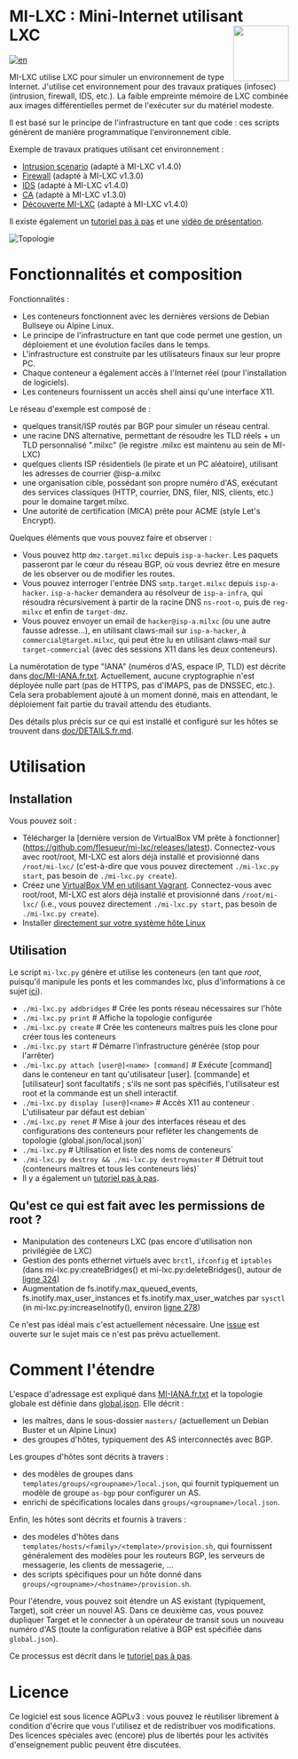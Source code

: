 # MI-LXC : Mini-Internet utilisant LXC&nbsp;&nbsp;&nbsp;&nbsp;&nbsp;&nbsp;&nbsp;&nbsp;&nbsp;&nbsp;&nbsp;&nbsp; <img src="https://github.com/flesueur/mi-lxc/blob/master/doc/logo.png" width="100" style="float: right;">

[![en](https://img.shields.io/badge/lang-en-informational)](https://github.com/flesueur/mi-lxc#readme)

MI-LXC utilise LXC pour simuler un environnement de type Internet. J'utilise cet environnement pour des travaux pratiques (infosec) (intrusion, firewall, IDS, etc.). La faible empreinte mémoire de LXC combinée aux images différentielles permet de l'exécuter sur du matériel modeste.

Il est basé sur le principe de l'infrastructure en tant que code : ces scripts génèrent de manière programmatique l'environnement cible.

Exemple de travaux pratiques utilisant cet environnement :

* [Intrusion scenario](https://git.kaz.bzh/francois.lesueur/LPCyber/src/branch/master/tp1-intrusion.md) (adapté à MI-LXC v1.4.0)
* [Firewall](https://github.com/flesueur/srs/blob/master/tp2-firewall.md) (adapté à MI-LXC v1.3.0)
* [IDS](https://git.kaz.bzh/francois.lesueur/LPCyber/src/branch/master/tp2-idps.md) (adapté à MI-LXC v1.4.0)
* [CA](https://github.com/flesueur/csc/blob/master/tp1-https.md) (adapté à MI-LXC v1.3.0)
* [Découverte MI-LXC](https://git.kaz.bzh/francois.lesueur/M3102/src/branch/master/td1.1-milxc.md) (adapté à MI-LXC v1.4.0)

Il existe également un [tutoriel pas à pas](TUTORIAL.fr.md) et une [vidéo de présentation](https://www.sstic.org/2020/presentation/mi-lxc_une_plateforme_pedagogique_pour_la_securite_reseau/).

![Topologie](https://github.com/flesueur/mi-lxc/blob/master/doc/topologie.png)


# Fonctionnalités et composition

Fonctionnalités :

* Les conteneurs fonctionnent avec les dernières versions de Debian Bullseye ou Alpine Linux.
* Le principe de l'infrastructure en tant que code permet une gestion, un déploiement et une évolution faciles dans le temps.
* L'infrastructure est construite par les utilisateurs finaux sur leur propre PC.
* Chaque conteneur a également accès à l'Internet réel (pour l'installation de logiciels).
* Les conteneurs fournissent un accès shell ainsi qu'une interface X11.

Le réseau d'exemple est composé de :

* quelques transit/ISP routés par BGP pour simuler un réseau central.
* une racine DNS alternative, permettant de résoudre les TLD réels + un TLD personnalisé ".milxc" (le registre .milxc est maintenu au sein de MI-LXC)
* quelques clients ISP résidentiels (le pirate et un PC aléatoire), utilisant les adresses de courrier \@isp-a.milxc
* une organisation cible, possédant son propre numéro d'AS, exécutant des services classiques (HTTP, courrier, DNS, filer, NIS, clients, etc.) pour le domaine target.milxc.
* Une autorité de certification (MICA) prête pour ACME (style Let's Encrypt).

Quelques éléments que vous pouvez faire et observer :

* Vous pouvez http `dmz.target.milxc` depuis `isp-a-hacker`. Les paquets passeront par le cœur du réseau BGP, où vous devriez être en mesure de les observer ou de modifier les routes.
* Vous pouvez interroger l'entrée DNS `smtp.target.milxc` depuis `isp-a-hacker`. `isp-a-hacker` demandera au résolveur de `isp-a-infra`, qui résoudra récursivement à partir de la racine DNS `ns-root-o`, puis de `reg-milxc` et enfin de `target-dmz`.
* Vous pouvez envoyer un email de `hacker@isp-a.milxc` (ou une autre fausse adresse...), en utilisant claws-mail sur `isp-a-hacker`, à `commercial@target.milxc`, qui peut être lu en utilisant claws-mail sur `target-commercial` (avec des sessions X11 dans les deux conteneurs).

La numérotation de type "IANA" (numéros d'AS, espace IP, TLD) est décrite dans [doc/MI-IANA.fr.txt](https://github.com/flesueur/mi-lxc/blob/master/doc/MI-IANA.fr.txt). Actuellement, aucune cryptographie n'est déployée nulle part (pas de HTTPS, pas d'IMAPS, pas de DNSSEC, etc.). Cela sera probablement ajouté à un moment donné, mais en attendant, le déploiement fait partie du travail attendu des étudiants.

Des détails plus précis sur ce qui est installé et configuré sur les hôtes se trouvent dans [doc/DETAILS.fr.md](doc/DETAILS.fr.md).

# Utilisation

## Installation

Vous pouvez soit :
* Télécharger la [dernière version de VirtualBox VM prête à fonctionner] (https://github.com/flesueur/mi-lxc/releases/latest). Connectez-vous avec root/root, MI-LXC est alors déjà installé et provisionné dans `/root/mi-lxc/` (c'est-à-dire que vous pouvez directement `./mi-lxc.py start`, pas besoin de `./mi-lxc.py create`).
* Créez une [VirtualBox VM en utilisant Vagrant](doc/INSTALL.fr.md#installation-sur-windowsmacoslinux-utilisant-vagrant). Connectez-vous avec root/root, MI-LXC est alors déjà installé et provisionné dans `/root/mi-lxc/` (i.e., vous pouvez directement `./mi-lxc.py start`, pas besoin de `./mi-lxc.py create`).
* Installer [directement sur votre système hôte Linux](doc/INSTALL.fr.md#installation-sur-linux)


Utilisation
-------------

Le script `mi-lxc.py` génère et utilise les conteneurs (en tant que *root*, puisqu'il manipule les ponts et les commandes lxc, plus d'informations à ce sujet [ici](#qu-est-ce-qui-est-fait-avec-les-permissions-de-root-)).

* `./mi-lxc.py addbridges`                              # Crée les ponts réseau nécessaires sur l'hôte
* `./mi-lxc.py print`                                   # Affiche la topologie configurée
* `./mi-lxc.py create`                                  # Crée les conteneurs maîtres puis les clone pour créer tous les conteneurs
* `./mi-lxc.py start`                                   # Démarre l'infrastructure générée (stop pour l'arrêter)
* `./mi-lxc.py attach [user@]<name> [command]`          # Exécute [command] dans le conteneur <name> en tant qu'utilisateur [user]. [commande] et [utilisateur] sont
                                                        facultatifs ; s'ils ne sont pas spécifiés, l'utilisateur est root et la commande est un shell interactif.
* `./mi-lxc.py display [user@]<name>`                   # Accès X11 au conteneur <name>. L'utilisateur par défaut est debian`
* `./mi-lxc.py renet`                                   # Mise à jour des interfaces réseau et des configurations des conteneurs pour refléter les changements de topologie
                                                        (global.json/local.json)`
* `./mi-lxc.py`                                         # Utilisation et liste des noms de conteneurs`
* `./mi-lxc.py destroy && ./mi-lxc.py destroymaster`    # Détruit tout (conteneurs maîtres et tous les conteneurs liés)`
* Il y a également un [tutoriel pas à pas](doc/TUTORIAL.fr.md).


## Qu'est ce qui est fait avec les permissions de root ?

* Manipulation des conteneurs LXC (pas encore d'utilisation non privilégiée de LXC)
* Gestion des ponts ethernet virtuels avec `brctl`, `ifconfig` et `iptables` (dans mi-lxc.py:createBridges() et mi-lxc.py:deleteBridges(), autour de [ligne 324](https://github.com/flesueur/mi-lxc/blob/master/mi-lxc.py#L324))
* Augmentation de fs.inotify.max_queued_events, fs.inotify.max_user_instances et fs.inotify.max_user_watches par `sysctl` (in mi-lxc.py:increaseInotify(), environ [ligne 278](https://github.com/flesueur/mi-lxc/blob/master/mi-lxc.py#L278))

Ce n'est pas idéal mais c'est actuellement nécessaire. Une [issue](https://github.com/flesueur/mi-lxc/issues/9) est ouverte sur le sujet mais ce n'est pas prévu actuellement.


# Comment l'étendre

L'espace d'adressage est expliqué dans [MI-IANA.fr.txt](doc/MI-IANA.fr.txt) et la topologie globale est définie dans [global.json](global.json). Elle décrit :

* les maîtres, dans le sous-dossier `masters/` (actuellement un Debian Buster et un Alpine Linux)
* des groupes d'hôtes, typiquement des AS interconnectés avec BGP.

Les groupes d'hôtes sont décrits à travers :

* des modèles de groupes dans `templates/groups/<groupname>/local.json`, qui fournit typiquement un modèle de groupe `as-bgp` pour configurer un AS.
* enrichi de spécifications locales dans `groups/<groupname>/local.json`.

Enfin, les hôtes sont décrits et fournis à travers :

* des modèles d'hôtes dans `templates/hosts/<family>/<template>/provision.sh`, qui fournissent généralement des modèles pour les routeurs BGP, les serveurs de messagerie, les clients de messagerie, ...
* des scripts spécifiques pour un hôte donné dans `groups/<groupname>/<hostname>/provision.sh`.

Pour l'étendre, vous pouvez soit étendre un AS existant (typiquement, Target), soit créer un nouvel AS. Dans ce deuxième cas, vous pouvez dupliquer Target et le connecter à un opérateur de transit sous un nouveau numéro d'AS (toute la configuration relative à BGP est spécifiée dans `global.json`).

Ce processus est décrit dans le [tutoriel pas à pas](doc/TUTORIAL.fr.md).


# Licence
Ce logiciel est sous licence AGPLv3 : vous pouvez le réutiliser librement à condition d'écrire que vous l'utilisez et de redistribuer vos modifications. Des licences spéciales avec (encore) plus de libertés pour les activités d'enseignement public peuvent être discutées.
